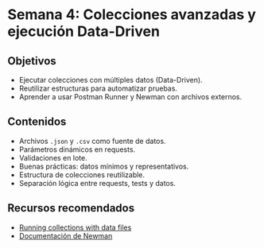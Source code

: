 # Semana 4: Colecciones avanzadas y ejecución Data-Driven

## Objetivos
- Ejecutar colecciones con múltiples datos (Data-Driven).
- Reutilizar estructuras para automatizar pruebas.
- Aprender a usar Postman Runner y Newman con archivos externos.

## Contenidos
- Archivos `.json` y `.csv` como fuente de datos.
- Parámetros dinámicos en requests.
- Validaciones en lote.
- Buenas prácticas: datos mínimos y representativos.
- Estructura de colecciones reutilizable.
- Separación lógica entre requests, tests y datos.

## Recursos recomendados
- [Running collections with data files](https://learning.postman.com/docs/running-collections/working-with-data-files/)
- [Documentación de Newman](https://github.com/postmanlabs/newman#newman-run-collection-file-source)

